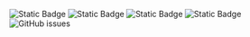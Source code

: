 ![Static Badge](https://img.shields.io/badge/blacklists-60-000000) ![Static Badge](https://img.shields.io/badge/blacklisted-3000142-cc0000) ![Static Badge](https://img.shields.io/badge/whitelisted-2242-00CC00) ![Static Badge](https://img.shields.io/badge/streaming_blacklist-28106-000000) ![GitHub issues](https://img.shields.io/github/issues/fabriziosalmi/blacklists)
